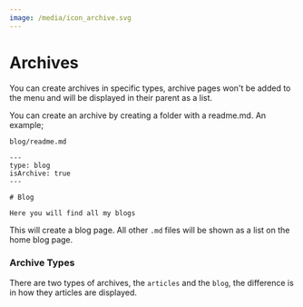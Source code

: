 ```yaml
---
image: /media/icon_archive.svg
---
```

# Archives

You can create archives in specific types, archive pages won't be added to the menu and will be displayed in their parent as a list.

You can create an archive by creating a folder with a readme.md. An example;

`blog/readme.md`

```
---
type: blog
isArchive: true
---

# Blog

Here you will find all my blogs
```

This will create a blog page. All other `.md` files will be shown as a list on the home blog page.

### Archive Types

There are two types of archives, the `articles` and the `blog`, the difference is in how they articles are displayed.
